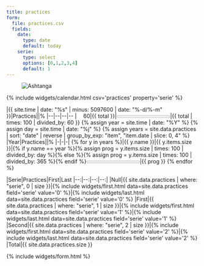 ```yaml
---
title: practices
form:
  file: practices.csv
  fields:
    date:
      type: date
      default: today
    serie:
      type: select
      options: [0,1,2,3,4]
      default: 1
---
```

<figure>
<img src="https://ashtanga.github.io/ashtanga_logo.svg" alt="Ashtanga">
</figure>

{% include widgets/calendar.html csv='practices' property='serie' %}

<div class='flex'>
<div markdown='1'>

|{{ site.time | date: "%s" | minus: 5097600 | date: "%-d/%-m" }}|Practices||%
|--|--|--|--
|<span style='visibility:hidden'>00</span>60|{{ total }}|<progress max="60" value="{{ total }}"></progress>|{{ total | times: 100 | divided_by: 60 }}
{% assign year = site.time | date: "%Y" %}
{% assign day = site.time | date: "%j" %}
{% assign years = site.data.practices | sort: "date" | reverse | group_by_exp: "item", "item.date | slice: 0, 4" %}
|Year|Practices||%
|-|-|-|
{% for y in years %}|{{ y.name }}|{{ y.items.size }}|{% if y.name == year %}{% assign prog = y.items.size | times: 100 | divided_by: day %}{% else %}{% assign prog = y.items.size | times: 100 | divided_by: 365 %}{% endif %}<progress max="100" value="{{ prog }}"></progress>|{{ prog }}
{% endfor %}
</div>
<div markdown='1'>
|Serie|Practices|First|Last
|--:|--:|--:|--:|
|<span class='color-muted'>Null</span>|{{ site.data.practices | where: "serie", 0 | size }}|{% include widgets/first.html data=site.data.practices field='serie' value='0' %}|{% include widgets/last.html data=site.data.practices field='serie' value='0' %}
|<span class='color-green'>First</span>|{{ site.data.practices | where: "serie", 1 | size }}|{% include widgets/first.html data=site.data.practices field='serie' value='1' %}|{% include widgets/last.html data=site.data.practices field='serie' value='1' %}
|<span class='color-red'>Second</span>|{{ site.data.practices | where: "serie", 2 | size }}|{% include widgets/first.html data=site.data.practices field='serie' value='2' %}|{% include widgets/last.html data=site.data.practices field='serie' value='2' %}
|Total|{{ site.data.practices.size }}

{% include widgets/form.html %}
</div>
</div>